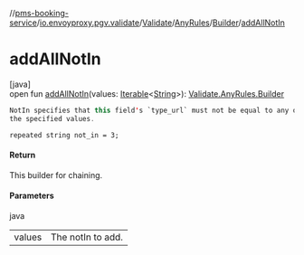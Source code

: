 //[pms-booking-service](../../../../../index.md)/[io.envoyproxy.pgv.validate](../../../index.md)/[Validate](../../index.md)/[AnyRules](../index.md)/[Builder](index.md)/[addAllNotIn](add-all-not-in.md)

# addAllNotIn

[java]\
open fun [addAllNotIn](add-all-not-in.md)(values: [Iterable](https://docs.oracle.com/en/java/javase/23/docs/api/java.base/java/lang/Iterable.html)&lt;[String](https://docs.oracle.com/en/java/javase/23/docs/api/java.base/java/lang/String.html)&gt;): [Validate.AnyRules.Builder](index.md)

```kotlin
NotIn specifies that this field's `type_url` must not be equal to any of
the specified values.

```
`repeated string not_in = 3;`

#### Return

This builder for chaining.

#### Parameters

java

| | |
|---|---|
| values | The notIn to add. |